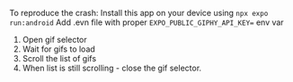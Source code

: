 To reproduce the crash:
Install this app on your device using `npx expo run:android`
Add .evn file with proper `EXPO_PUBLIC_GIPHY_API_KEY=` env var

 1. Open gif selector
2. Wait for gifs to load
3. Scroll the list of gifs
4. When list is still scrolling - close the gif selector.
